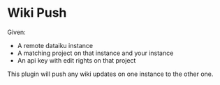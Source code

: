 # Wiki Push

Given:
* A remote dataiku instance
* A matching project on that instance and your instance
* An api key with edit rights on that project

This plugin will push any wiki updates on one instance to the other one.